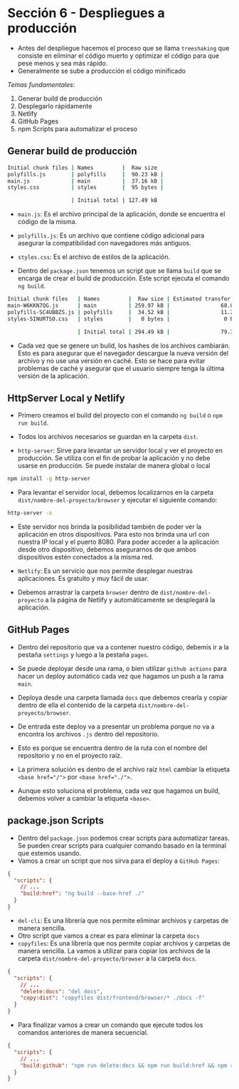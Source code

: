# Sección 6 - Despliegues a producción

- Antes del despliegue hacemos el proceso que se llama `treeshaking` que consiste en eliminar el código muerto y optimizar el código para que pese menos y sea más rápido.
- Generalmente se sube a producción el código minificado

_Temas fundamentales_:

1. Generar build de producción
2. Desplegarlo rápidamente
3. Netlify
4. GitHub Pages
5. npm Scripts para automatizar el proceso

## Generar build de producción

```bash
Initial chunk files | Names         |  Raw size
polyfills.js        | polyfills     |  90.23 kB |
main.js             | main          |  37.16 kB |
styles.css          | styles        |  95 bytes |

                    | Initial total | 127.49 kB
```

- `main.js`: Es el archivo principal de la aplicación, donde se encuentra el código de la misma.
- `polyfills.js`: Es un archivo que contiene código adicional para asegurar la compatibilidad con navegadores más antiguos.
- `styles.css`: Es el archivo de estilos de la aplicación.

- Dentro del `package.json` tenemos un script que se llama `build` que se encarga de crear el build de producción. Este script ejecuta el comando `ng build`.

```bash
Initial chunk files   | Names         |  Raw size | Estimated transfer size
main-W6KKN7QG.js      | main          | 259.97 kB |                68.03 kB
polyfills-SC4UBBZS.js | polyfills     |  34.52 kB |                11.28 kB
styles-5INURTSO.css   | styles        |   0 bytes |                 0 bytes

                      | Initial total | 294.49 kB |                79.31 kB
```

- Cada vez que se genere un build, los hashes de los archivos cambiarán. Esto es para asegurar que el navegador descargue la nueva versión del archivo y no use una versión en caché. Esto se hace para evitar problemas de caché y asegurar que el usuario siempre tenga la última versión de la aplicación.

## HttpServer Local y Netlify

- Primero creamos el build del proyecto con el comando `ng build` o `npm run build`.
- Todos los archivos necesarios se guardan en la carpeta `dist`.

- `http-server`: Sirve para levantar un servidor local y ver el proyecto en producción. Se utiliza con el fin de probar la aplicación y no debe usarse en producción. Se puede instalar de manera global o local

```bash
npm install -g http-server
```

- Para levantar el servidor local, debemos localizarnos en la carpeta `dist/nombre-del-proyecto/browser` y ejecutar el siguiente comando:

```bash
http-server -o
```

- Este servidor nos brinda la posibilidad también de poder ver la aplicación en otros dispositivos. Para esto nos brinda una url con nuestra IP local y el puerto 8080. Para poder acceder a la aplicación desde otro dispositivo, debemos asegurarnos de que ambos dispositivos estén conectados a la misma red.

- `Netlify`: Es un servicio que nos permite desplegar nuestras aplicaciones. Es gratuito y muy fácil de usar.
- Debemos arrastrar la carpeta `browser` dentro de `dist/nombre-del-proyecto` a la página de Netlify y automáticamente se desplegará la aplicación.

## GitHub Pages

- Dentro del repositorio que va a contener nuestro código, debemis ir a la pestaña `settings` y luego a la pestaña `pages`.
- Se puede deployar desde una rama, o bien utilizar `github actions` para hacer un deploy automático cada vez que hagamos un push a la rama `main`.
- Deploya desde una carpeta llamada `docs` que debemos crearla y copiar dentro de ella el contenido de la carpeta `dist/nombre-del-proyecto/browser`.

- De entrada este deploy va a presentar un problema porque no va a encontra los archivos `.js` dentro del repositorio.
- Esto es porque se encuentra dentro de la ruta con el nombre del repositorio y no en el proyecto raíz.

- La primera solución es dentro de el archivo raíz `html` cambiar la etiqueta `<base href="/">` por `<base href="./">`.
- Aunque esto soluciona el problema, cada vez que hagamos un build, debemos volver a cambiar la etiqueta `<base>`.

## package.json Scripts

- Dentro del `package.json` podemos crear scripts para automatizar tareas. Se pueden crear scripts para cualquier comando basado en la terminal que estemos usando.
- Vamos a crear un script que nos sirva para el deploy a `GitHub Pages`:

```json
{
  "scripts": {
    // ...
    "build:href": "ng build --base-href ./"
  }
}
```

- `del-cli`: Es una librería que nos permite eliminar archivos y carpetas de manera sencilla.
- Otro script que vamos a crear es para eliminar la carpeta `docs`
- `copyfiles`: Es una librería que nos permite copiar archivos y carpetas de manera sencilla. La vamos a utilizar para copiar los archivos de la carpeta `dist/nombre-del-proyecto/browser` a la carpeta `docs`.

```json
{
  "scripts": {
    // ...
    "delete:docs": "del docs",
    "copy:dist": "copyfiles dist/frontend/browser/* ./docs -f"
  }
}
```

- Para finalizar vamos a crear un comando que ejecute todos los comandos anteriores de manera secuencial.

```json
{
  "scripts": {
    // ...
    "build:github": "npm run delete:docs && npm run build:href && npm run copy:dist"
  }
}
```
